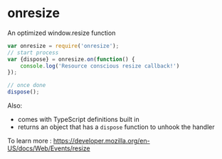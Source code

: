 # onresize
An optimized window.resize function

```js
var onresize = require('onresize');
// start process
var {dispose} = onresize.on(function() {
    console.log('Resource conscious resize callback!')
});

// once done
dispose();
```

Also: 
* comes with TypeScript definitions built in
* returns an object that has a `dispose` function to unhook the handler

To learn more : https://developer.mozilla.org/en-US/docs/Web/Events/resize
